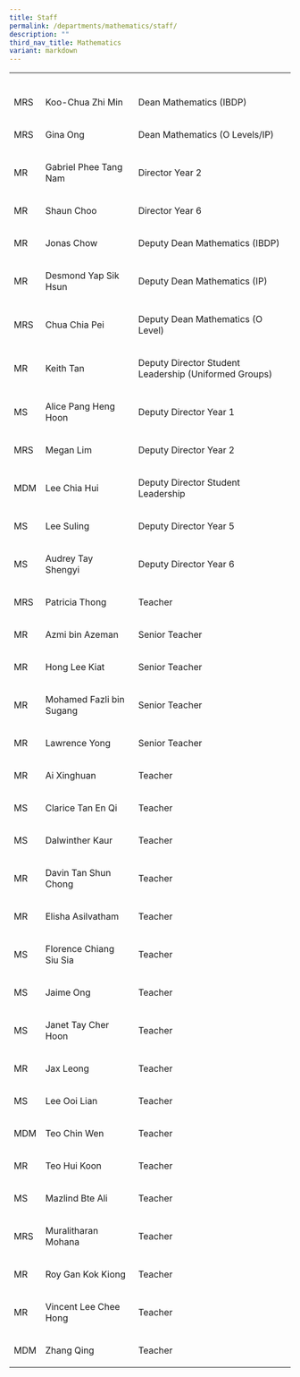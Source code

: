 ```yaml
---
title: Staff
permalink: /departments/mathematics/staff/
description: ""
third_nav_title: Mathematics
variant: markdown
---
```

<table style="minWidth: 75px">
<colgroup>
<col>
<col>
<col>
</colgroup>
<tbody>
<tr>
<th rowspan="1" colspan="1">
<p></p>
</th>
<th rowspan="1" colspan="1">
<p></p>
</th>
<th rowspan="1" colspan="1">
<p></p>
</th>
</tr>
<tr>
<td rowspan="1" colspan="1">
<p>MRS</p>
</td>
<td rowspan="1" colspan="1">
<p>Koo-Chua Zhi Min</p>
</td>
<td rowspan="1" colspan="1">
<p>Dean Mathematics (IBDP)</p>
</td>
</tr>
<tr>
<td rowspan="1" colspan="1">
<p>MRS</p>
</td>
<td rowspan="1" colspan="1">
<p>Gina Ong</p>
</td>
<td rowspan="1" colspan="1">
<p>Dean Mathematics (O Levels/IP)</p>
</td>
</tr>
<tr>
<td rowspan="1" colspan="1">
<p>MR</p>
</td>
<td rowspan="1" colspan="1">
<p>Gabriel Phee Tang Nam</p>
</td>
<td rowspan="1" colspan="1">
<p>Director Year 2</p>
</td>
</tr>
<tr>
<td rowspan="1" colspan="1">
<p>MR</p>
</td>
<td rowspan="1" colspan="1">
<p>Shaun Choo</p>
</td>
<td rowspan="1" colspan="1">
<p>Director Year 6</p>
</td>
</tr>
<tr>
<td rowspan="1" colspan="1">
<p>MR</p>
</td>
<td rowspan="1" colspan="1">
<p>Jonas Chow</p>
</td>
<td rowspan="1" colspan="1">
<p>Deputy Dean Mathematics (IBDP)</p>
</td>
</tr>
<tr>
<td rowspan="1" colspan="1">
<p>MR</p>
</td>
<td rowspan="1" colspan="1">
<p>Desmond Yap Sik Hsun</p>
</td>
<td rowspan="1" colspan="1">
<p>Deputy Dean Mathematics (IP)</p>
</td>
</tr>
<tr>
<td rowspan="1" colspan="1">
<p>MRS</p>
</td>
<td rowspan="1" colspan="1">
<p>Chua Chia Pei</p>
</td>
<td rowspan="1" colspan="1">
<p>Deputy Dean Mathematics (O Level)</p>
</td>
</tr>
<tr>
<td rowspan="1" colspan="1">
<p>MR</p>
</td>
<td rowspan="1" colspan="1">
<p>Keith Tan</p>
</td>
<td rowspan="1" colspan="1">
<p>Deputy Director Student Leadership (Uniformed Groups)</p>
</td>
</tr>
<tr>
<td rowspan="1" colspan="1">
<p>MS</p>
</td>
<td rowspan="1" colspan="1">
<p>Alice Pang Heng Hoon</p>
</td>
<td rowspan="1" colspan="1">
<p>Deputy Director Year 1</p>
</td>
</tr>
<tr>
<td rowspan="1" colspan="1">
<p>MRS</p>
</td>
<td rowspan="1" colspan="1">
<p>Megan Lim</p>
</td>
<td rowspan="1" colspan="1">
<p>Deputy Director Year 2</p>
</td>
</tr>
<tr>
<td rowspan="1" colspan="1">
<p>MDM</p>
</td>
<td rowspan="1" colspan="1">
<p>Lee Chia Hui</p>
</td>
<td rowspan="1" colspan="1">
<p>Deputy Director Student Leadership</p>
</td>
</tr>
<tr>
<td rowspan="1" colspan="1">
<p>MS</p>
</td>
<td rowspan="1" colspan="1">
<p>Lee Suling</p>
</td>
<td rowspan="1" colspan="1">
<p>Deputy Director Year 5</p>
</td>
</tr>
<tr>
<td rowspan="1" colspan="1">
<p>MS</p>
</td>
<td rowspan="1" colspan="1">
<p>Audrey Tay Shengyi</p>
</td>
<td rowspan="1" colspan="1">
<p>Deputy Director Year 6</p>
</td>
</tr>
<tr>
<td rowspan="1" colspan="1">
<p>MRS</p>
</td>
<td rowspan="1" colspan="1">
<p>Patricia Thong</p>
</td>
<td rowspan="1" colspan="1">
<p>Teacher</p>
</td>
</tr>
<tr>
<td rowspan="1" colspan="1">
<p>MR</p>
</td>
<td rowspan="1" colspan="1">
<p>Azmi bin Azeman</p>
</td>
<td rowspan="1" colspan="1">
<p>Senior Teacher</p>
</td>
</tr>
<tr>
<td rowspan="1" colspan="1">
<p>MR</p>
</td>
<td rowspan="1" colspan="1">
<p>Hong Lee Kiat</p>
</td>
<td rowspan="1" colspan="1">
<p>Senior Teacher</p>
</td>
</tr>
<tr>
<td rowspan="1" colspan="1">
<p>MR</p>
</td>
<td rowspan="1" colspan="1">
<p>Mohamed Fazli bin Sugang</p>
</td>
<td rowspan="1" colspan="1">
<p>Senior Teacher</p>
</td>
</tr>
<tr>
<td rowspan="1" colspan="1">
<p>MR</p>
</td>
<td rowspan="1" colspan="1">
<p>Lawrence Yong</p>
</td>
<td rowspan="1" colspan="1">
<p>Senior Teacher</p>
</td>
</tr>
<tr>
<td rowspan="1" colspan="1">
<p>MR</p>
</td>
<td rowspan="1" colspan="1">
<p>Ai Xinghuan</p>
</td>
<td rowspan="1" colspan="1">
<p>Teacher</p>
</td>
</tr>
<tr>
<td rowspan="1" colspan="1">
<p>MS</p>
</td>
<td rowspan="1" colspan="1">
<p>Clarice Tan En Qi</p>
</td>
<td rowspan="1" colspan="1">
<p>Teacher</p>
</td>
</tr>
<tr>
<td rowspan="1" colspan="1">
<p>MS</p>
</td>
<td rowspan="1" colspan="1">
<p>Dalwinther Kaur</p>
</td>
<td rowspan="1" colspan="1">
<p>Teacher</p>
</td>
</tr>
<tr>
<td rowspan="1" colspan="1">
<p>MR</p>
</td>
<td rowspan="1" colspan="1">
<p>Davin Tan Shun Chong</p>
</td>
<td rowspan="1" colspan="1">
<p>Teacher</p>
</td>
</tr>
<tr>
<td rowspan="1" colspan="1">
<p>MR</p>
</td>
<td rowspan="1" colspan="1">
<p>Elisha Asilvatham</p>
</td>
<td rowspan="1" colspan="1">
<p>Teacher</p>
</td>
</tr>
<tr>
<td rowspan="1" colspan="1">
<p>MS</p>
</td>
<td rowspan="1" colspan="1">
<p>Florence Chiang Siu Sia</p>
</td>
<td rowspan="1" colspan="1">
<p>Teacher</p>
</td>
</tr>
<tr>
<td rowspan="1" colspan="1">
<p>MS</p>
</td>
<td rowspan="1" colspan="1">
<p>Jaime Ong</p>
</td>
<td rowspan="1" colspan="1">
<p>Teacher</p>
</td>
</tr>
<tr>
<td rowspan="1" colspan="1">
<p>MS</p>
</td>
<td rowspan="1" colspan="1">
<p>Janet Tay Cher Hoon</p>
</td>
<td rowspan="1" colspan="1">
<p>Teacher</p>
</td>
</tr>
<tr>
<td rowspan="1" colspan="1">
<p>MR</p>
</td>
<td rowspan="1" colspan="1">
<p>Jax Leong</p>
</td>
<td rowspan="1" colspan="1">
<p>Teacher</p>
</td>
</tr>
<tr>
<td rowspan="1" colspan="1">
<p>MS</p>
</td>
<td rowspan="1" colspan="1">
<p>Lee Ooi Lian</p>
</td>
<td rowspan="1" colspan="1">
<p>Teacher</p>
</td>
</tr>
<tr>
<td rowspan="1" colspan="1">
<p>MDM</p>
</td>
<td rowspan="1" colspan="1">
<p>Teo Chin Wen</p>
</td>
<td rowspan="1" colspan="1">
<p>Teacher</p>
</td>
</tr>
<tr>
<td rowspan="1" colspan="1">
<p>MR</p>
</td>
<td rowspan="1" colspan="1">
<p>Teo Hui Koon</p>
</td>
<td rowspan="1" colspan="1">
<p>Teacher</p>
</td>
</tr>
<tr>
<td rowspan="1" colspan="1">
<p>MS</p>
</td>
<td rowspan="1" colspan="1">
<p>Mazlind Bte Ali</p>
</td>
<td rowspan="1" colspan="1">
<p>Teacher</p>
</td>
</tr>
<tr>
<td rowspan="1" colspan="1">
<p>MRS</p>
</td>
<td rowspan="1" colspan="1">
<p>Muralitharan Mohana</p>
</td>
<td rowspan="1" colspan="1">
<p>Teacher</p>
</td>
</tr>
<tr>
<td rowspan="1" colspan="1">
<p>MR</p>
</td>
<td rowspan="1" colspan="1">
<p>Roy Gan Kok Kiong</p>
</td>
<td rowspan="1" colspan="1">
<p>Teacher</p>
</td>
</tr>
<tr>
<td rowspan="1" colspan="1">
<p>MR</p>
</td>
<td rowspan="1" colspan="1">
<p>Vincent Lee Chee Hong</p>
</td>
<td rowspan="1" colspan="1">
<p>Teacher</p>
</td>
</tr>
<tr>
<td rowspan="1" colspan="1">
<p>MDM</p>
</td>
<td rowspan="1" colspan="1">
<p>Zhang Qing</p>
</td>
<td rowspan="1" colspan="1">
<p>Teacher</p>
</td>
</tr>
</tbody>
</table>
<p></p>